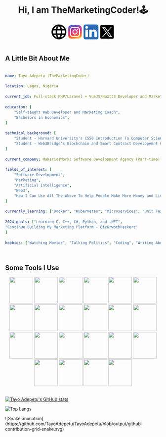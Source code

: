 <h1 align="center">
  Hi, I am TheMarketingCoder!🕹️
</h1>

<div align="center">
<a href="https://www.instagram.com/themarketingcoder/"><img src="/326663_language_web_icon.png" /></a>
<a href="https://www.instagram.com/themarketingcoder/"><img src="/6929237_instagram_icon.png" /></a>
<a href="www.linkedin.com/in/tayo-adepetu"><img src="/5296501_linkedin_network_linkedin logo_icon.png" /></a>
<a href="https://twitter.com/AdepetuTayo"><img src="/11053969_x_logo_twitter_new_brand_icon.png" /></a>
</div>

<br />

<h2>A Little Bit About Me</h2>

```yaml

name: Tayo Adepetu (TheMarketingCoder)

location: Lagos, Nigeria

current_job: Full-stack PHP/Laravel + VueJS/NuxtJS Developer and Marketing Coach

education: [
    "Self-taught Web Developer and Marketing Coach",
    "Bachelors in Economics",
]

technical_background: [
    "Student - Harvard University's CS50 Introduction To Computer Science",
    "Student - Web3Bridge's Blockchain and Smart Contract Developemnt Cohort X",
]

current_company: MakariosWorks Software Development Agency (Part-time)

fields_of_interest: [
    "Software Development",
    "Marketing",
    "Artificial Intelligence",
    "Web3",
    "How I Can Use All The Above To Help People Make More Money and Live More Convenient Lives"
]

currently_learning: ["Docker", "Kubernetes", "Microservices", "Unit Testing", "C", "Python"]

2024_goals: ["Learning C, C++, C#, Python, and .NET", 
"Continue Building My Marketing Platform - BizGrwothHackerz"
]

hobbies: ["Watching Movies", "Talking Politics", "Coding", "Writing About Marketing"]

```
<br/>
<h2>Some Tools I Use</h2>

<div align="center">
<img width=76px; height=86px  src="https://cdn.jsdelivr.net/gh/devicons/devicon@latest/icons/php/php-original.svg" />

<img width=76px; height=86px src="https://cdn.jsdelivr.net/gh/devicons/devicon@latest/icons/laravel/laravel-original.svg" />

<img width=76px; height=86px src="https://cdn.jsdelivr.net/gh/devicons/devicon@latest/icons/javascript/javascript-original.svg" />

<img width=76px; height=86px src="https://cdn.jsdelivr.net/gh/devicons/devicon@latest/icons/vuejs/vuejs-original.svg" />

<img width=76px; height=86px src="https://cdn.jsdelivr.net/gh/devicons/devicon@latest/icons/vuetify/vuetify-original.svg" />

<img width=76px; height=86px src="https://cdn.jsdelivr.net/gh/devicons/devicon@latest/icons/nuxtjs/nuxtjs-original.svg" />

<img width=76px; height=86px src="https://cdn.jsdelivr.net/gh/devicons/devicon@latest/icons/tailwindcss/tailwindcss-original-wordmark.svg" />

<img width=76px; height=86px src="https://cdn.jsdelivr.net/gh/devicons/devicon@latest/icons/c/c-original.svg" />

<img width=76px; height=86px src="https://cdn.jsdelivr.net/gh/devicons/devicon@latest/icons/cplusplus/cplusplus-original.svg" />

<img width=76px; height=86px src="https://cdn.jsdelivr.net/gh/devicons/devicon@latest/icons/csharp/csharp-original.svg" />

<img width=76px; height=86px src="https://cdn.jsdelivr.net/gh/devicons/devicon@latest/icons/python/python-original.svg" />

<img width=76px; height=86px src="https://cdn.jsdelivr.net/gh/devicons/devicon@latest/icons/docker/docker-original.svg" />
          
<img width=76px; height=86px src="https://cdn.jsdelivr.net/gh/devicons/devicon@latest/icons/kubernetes/kubernetes-original.svg" />

<img width=76px; height=86px src="https://cdn.jsdelivr.net/gh/devicons/devicon@latest/icons/heroku/heroku-original.svg" />

<img width=76px; height=86px src="https://cdn.jsdelivr.net/gh/devicons/devicon@latest/icons/digitalocean/digitalocean-original.svg" />

<img width=76px; height=86px src="https://cdn.jsdelivr.net/gh/devicons/devicon@latest/icons/amazonwebservices/amazonwebservices-original-wordmark.svg" />

<img width=76px; height=86px src="https://cdn.jsdelivr.net/gh/devicons/devicon@latest/icons/capacitor/capacitor-plain-wordmark.svg" />


<img width=76px; height=86px src="https://cdn.jsdelivr.net/gh/devicons/devicon@latest/icons/git/git-original-wordmark.svg" />
          
<img width=76px; height=86px src="https://cdn.jsdelivr.net/gh/devicons/devicon@latest/icons/github/github-original-wordmark.svg" />

<img width=76px; height=86px src="https://cdn.jsdelivr.net/gh/devicons/devicon@latest/icons/githubactions/githubactions-original.svg" />

<img width=76px; height=86px src="https://cdn.jsdelivr.net/gh/devicons/devicon@latest/icons/gitlab/gitlab-original-wordmark.svg" />

<img width=76px; height=86px src="https://cdn.jsdelivr.net/gh/devicons/devicon@latest/icons/bitbucket/bitbucket-original-wordmark.svg" />
                      
                            
</div>

<br/>

<p>

[![Tayo Adepetu's GitHub stats](https://github-readme-stats.vercel.app/api?username=TayoAdepetu&show_icons=true&theme=highcontrast)](https://github.com/TayoAdepetu/github-readme-stats)


[![Top Langs](https://github-readme-stats.vercel.app/api/top-langs/?username=TayoAdepetu&langs_count=10&layout=pie)](https://github.com/TayoAdepetu/github-readme-stats)

</p>

<div>
![Snake animation](https://github.com/TayoAdepetu/TayoAdepetu/blob/output/github-contribution-grid-snake.svg)
</div>